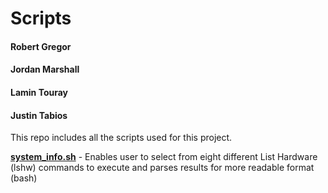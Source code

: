 # Scripts

#### Robert Gregor
#### Jordan Marshall
#### Lamin Touray
#### Justin Tabios

This repo includes all the scripts used for this project.

[**system_info.sh**](https://github.com/https-github-com-Ops201d6-Team2/Scripts/blob/main/system_info.sh) - Enables user to select from eight different List Hardware (lshw) commands to execute and parses results for more readable format (bash)
